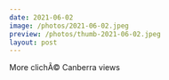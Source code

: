 ```yaml
---
date: 2021-06-02
image: /photos/2021-06-02.jpeg
preview: /photos/thumb-2021-06-02.jpeg
layout: post
---
```


More clichÃ© Canberra views

